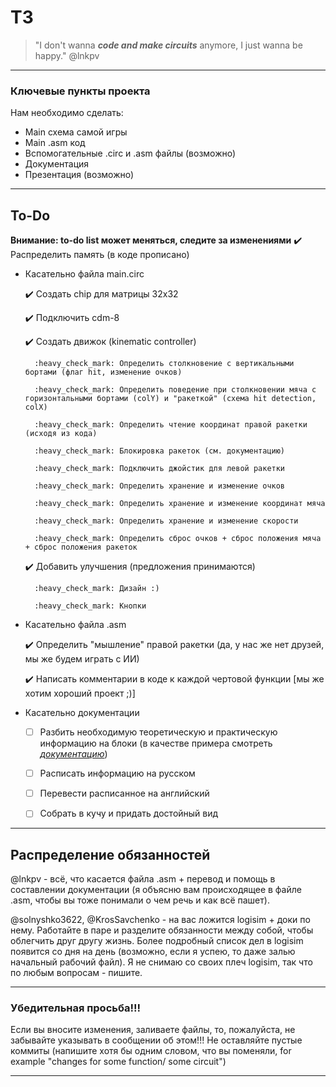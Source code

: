 # ТЗ 
> "I don't wanna ***code and make circuits*** anymore, I just wanna be happy." @lnkpv

***
### Ключевые пункты проекта
Нам необходимо сделать:
+ Main схема самой игры
+ Main .asm код
+ Вспомогательные .circ и .asm файлы (возможно)
+ Документация
+ Презентация (возможно)
***
## To-Do
**Внимание: to-do list может меняться, следите за изменениями**
:heavy_check_mark: Распределить память (в коде прописано) 
+ Касательно файла main.circ
    
    :heavy_check_mark: Создать chip для матрицы 32x32
    
    :heavy_check_mark: Подключить cdm-8
    
    :heavy_check_mark: Создать движок (kinematic controller)
        
        :heavy_check_mark: Определить столкновение с вертикальными бортами (флаг hit, изменение очков)
        
        :heavy_check_mark: Определить поведение при столкновении мяча с горизонтальными бортами (colY) и "ракеткой" (схема hit detection, colX)
        
        :heavy_check_mark: Определить чтение координат правой ракетки (исходя из кода)
        
        :heavy_check_mark: Блокировка ракеток (см. документацию)
        
        :heavy_check_mark: Подключить джойстик для левой ракетки 
        
        :heavy_check_mark: Определить хранение и изменение очков
        
        :heavy_check_mark: Определить хранение и изменение координат мяча 
        
        :heavy_check_mark: Определить хранение и изменение скорости
        
        :heavy_check_mark: Определить сброс очков + сброс положения мяча + сброс положения ракеток
    
    :heavy_check_mark: Добавить улучшения (предложения принимаются)

        :heavy_check_mark: Дизайн :)
        
        :heavy_check_mark: Кнопки

+ Касательно файла .asm 
    
    :heavy_check_mark: Определить "мышление" правой ракетки (да, у нас же нет друзей, мы же будем играть с ИИ)
    
    :heavy_check_mark: Написать комментарии в коде к каждой чертовой функции [мы же хотим хороший проект ;)]
+ Касательно документации
    
    - [ ] Разбить необходимую теоретическую и практическую информацию на блоки (в качестве примера смотреть *[документацию](https://github.com/lnkpv/TV-Tennis-DP/blob/main/Project-B.pdf)*)
    
    - [ ] Расписать информацию на русском
    
    - [ ] Перевести расписанное на английский
    
    - [ ] Собрать в кучу и придать достойный вид
***
## Распределение обязанностей
@lnkpv - всё, что касается файла .asm + перевод и помощь в составлении документации (я объясню вам происходящее в файле .asm, чтобы вы тоже понимали о чем речь и как всё пашет).

@solnyshko3622, @KrosSavchenko - на вас ложится logisim + доки по нему. Работайте в паре и разделите обязанности между собой, чтобы облегчить друг другу жизнь. Более подробный список дел в logisim появится со дня на день (возможно, если я успею, то даже залью начальный рабочий файл). Я не снимаю со своих плеч logisim, так что по любым вопросам - пишите.
***
### Убедительная просьба!!!
Если вы вносите изменения, заливаете файлы, то, пожалуйста, не забывайте указывать в сообщении об этом!!!
Не оставляйте пустые коммиты (напишите хотя бы одним словом, что вы поменяли, for example  "changes for some function/ some circuit")
***
